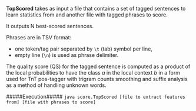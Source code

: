 **TopScored** takes as input a file that contains a set of tagged sentences to learn statistics from and
another file with tagged phrases to score.

It outputs N best-scored sentences.

Phrases are in TSV format:
* one token/tag pair separated by `\t` (tab) symbol per line,
* empty line (`\n`) is used as phrase delimiter.

The quality score (QS) for the tagged sentence is computed as a product of the local probabilities
to have the class *a* in the local context *b* in a form used for TnT pos-tagger with trigram counts
smoothing and suffix analysis as a method of handling unknown words.

#####Execution#####
`java score.TopScored [file to extract features from] [file with phrases to score]`

